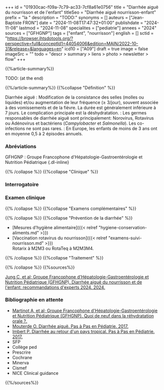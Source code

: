 +++
id = "01930cac-f09a-7c79-ac33-7cf8a61e0756"
title = "Diarrhée aiguë du nourrisson et de l'enfant"
titleSeo = "Diarrhée aiguë nourrisson-enfant"
prefix = "la "
description = "TODO:"
synonyms = []
auteurs = ["Jean-Baptiste FRON"]
date = "2024-11-08T17:47:32+01:00"
publishdate = "2024-11-08"
lastmod = "2024-11-08"
specialites = ["pediatrie"]
annees = "2024"
sources = ["GFHGNP"]
tags = ["enfant", "nourrisson"]
english = []
sctid = "https://browser.ihtsdotools.org/?perspective=full&conceptId1=44054006&edition=MAIN/2022-10-31&release=&languages=en"
icd10 = ["A09"]
draft = true
image = false
imageSrc = ""
todo = "descr > summary > liens > photo > newsletter > flow"
+++

{{%article-summary%}}

TODO: (at the end)

{{%/article-summary%}}
{{%collapse "Définition" %}}

Diarrhée aiguë
: Modification de la consistance des selles (molles ou liquides) et/ou augmentation de leur fréquence (≥ 3/jour), souvent associée à des vomissements et de la fièvre. La durée est généralement inférieure à 7 jours. Le complication principale est la déshydratation.
: Les germes responsables de diarrhée aiguë sont principalement: Norovirus, Rotavirus ou Adénovirus et bactériens (*Campylobacter* et *Salmonella*). Les co-infections ne sont pas rares.
: En Europe, les enfants de moins de 3 ans ont en moyenne 0,5 à 2 épisodes annuels.

### Abréviations

GFHGNP
: Groupe Francophone d'Hépatologie-Gastroentérologie et Nutrition Pédiatrique
{.dl-inline}

{{% /collapse %}}
{{%collapse "Clinique" %}}

### Interrogatoire

### Examen clinique

{{% /collapse %}}
{{%collapse "Examens complémentaires" %}}


{{% /collapse %}}
{{%collapse "Prévention de la diarrhée" %}}

- [Mesures d'hygiène alimentaire]({{< relref "hygiene-conservation-aliments.md" >}})
- [Vaccination rotavirus du nourrisson]({{< relref "examens-suivi-nourrisson.md" >}})  
  Rotarix à M2M3 ou RotaTeq à M2M3M4.

{{% /collapse %}}
{{%collapse "Traitement" %}}


{{% /collapse %}}
{{%sources%}}

[Jung C, et al; Groupe Francophone d'Hépatologie-Gastroentérologie et Nutrition Pédiatrique (GFHGNP). Diarrhée aiguë du nourrisson et de l'enfant: recommandations d'experts 2024. 2024.](https://www.gfhgnp.org/recommandations-et-documents/diarrhee-aigue-du-nourrisson-et-de-lenfant/)

### Bibliographie en attente

- [Martinot A, et al; Groupe Francophone d'Hépatologie-Gastroentérologie et Nutrition Pédiatrique (GFHGNP). Quoi de neuf dans la réhydratation orale ?.](https://www.gfhgnp.org/recommandations-et-documents/quoi-de-neuf-dans-la-rehydratation-orale/)
- [Mouterde O. Diarrhée aiguë. Pas à Pas en Pédiatrie. 2017.](https://pap-pediatrie.fr/hepato-gastro/diarrhee-aigue)
- [Imbert P. Diarrhée au retour d'un pays tropical. Pas à Pas en Pédiatrie. 2017.](https://pap-pediatrie.fr/immuno-infectio-parasito/diarrhee-au-retour-dun-pays-tropical)
- SFP
- Collège ped
- Prescrire
- Cochrane
- Minerva
- Cismef
- NICE Clinical guidance

{{%/sources%}}
